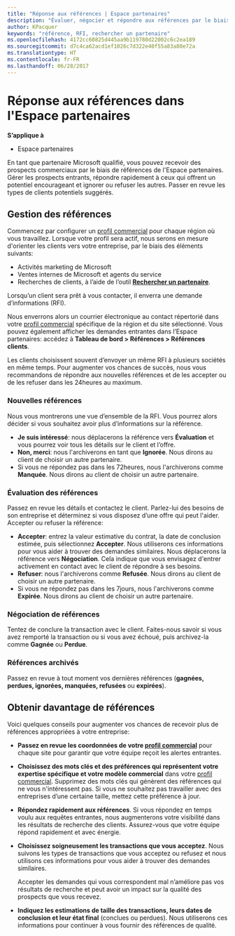 ```yaml
---
title: "Réponse aux références | Espace partenaires"
description: "Évaluer, négocier et répondre aux références par le biais de l'Espace partenaires."
author: KPacquer
keywords: "référence, RFI, rechercher un partenaire"
ms.openlocfilehash: 4172cc60825d445aa9b119780d22002c6c2ea189
ms.sourcegitcommit: d7c4ca62acd1ef1026c7d322e40f55a83a80e72a
ms.translationtype: HT
ms.contentlocale: fr-FR
ms.lasthandoff: 06/28/2017
---
```

# <a name="responding-to-referrals-in-partner-center"></a>Réponse aux références dans l'Espace partenaires

**S’applique à**

-  Espace partenaires

En tant que partenaire Microsoft qualifié, vous pouvez recevoir des prospects commerciaux par le biais de références de l'Espace partenaires. Gérer les prospects entrants, répondre rapidement à ceux qui offrent un potentiel encourageant et ignorer ou refuser les autres. Passer en revue les types de clients potentiels suggérés. 

## <a name="referral-management"></a>Gestion des références

Commencez par configurer un [profil commercial](create-a-marketing-profile.md) pour chaque région où vous travaillez. Lorsque votre profil sera actif, nous serons en mesure d'orienter les clients vers votre entreprise, par le biais des éléments suivants:

*  Activités marketing de Microsoft
*  Ventes internes de Microsoft et agents du service
*  Recherches de clients, à l’aide de l’outil **[Rechercher un partenaire](https://partnercenter.microsoft.com/pcv/search)**.

Lorsqu’un client sera prêt à vous contacter, il enverra une demande d’informations (RFI). 

Nous enverrons alors un courrier électronique au contact répertorié dans votre [profil commercial](create-a-marketing-profile.md) spécifique de la région et du site sélectionné. Vous pouvez également afficher les demandes entrantes dans l’Espace partenaires: accédez à **Tableau de bord > Références > Références clients**.

Les clients choisissent souvent d’envoyer un même RFI à plusieurs sociétés en même temps. Pour augmenter vos chances de succès, nous vous recommandons de répondre aux nouvelles références et de les accepter ou de les refuser dans les 24heures au maximum.

### <a name="new-referrals"></a>Nouvelles références

Nous vous montrerons une vue d’ensemble de la RFI. Vous pourrez alors décider si vous souhaitez avoir plus d’informations sur la référence. 

*  **Je suis intéressé**: nous déplacerons la référence vers **Évaluation** et vous pourrez voir tous les détails sur le client et l’offre. 
*  **Non, merci**: nous l'archiverons en tant que **Ignorée**. Nous dirons au client de choisir un autre partenaire.
*  Si vous ne répondez pas dans les 72heures, nous l'archiverons comme **Manquée**. Nous dirons au client de choisir un autre partenaire.

### <a name="evaluating-referrals"></a>Évaluation des références

Passez en revue les détails et contactez le client. Parlez-lui des besoins de son entreprise et déterminez si vous disposez d’une offre qui peut l'aider. Accepter ou refuser la référence: 

*  **Accepter**: entrez la valeur estimative du contrat, la date de conclusion estimée, puis sélectionnez **Accepter**. Nous utiliserons ces informations pour vous aider à trouver des demandes similaires. Nous déplacerons la référence vers **Négociation**. Cela indique que vous envisagez d'entrer activement en contact avec le client de répondre à ses besoins.
*  **Refuser**: nous l'archiverons comme **Refusée**. Nous dirons au client de choisir un autre partenaire.
*  Si vous ne répondez pas dans les 7jours, nous l'archiverons comme **Expirée**. Nous dirons au client de choisir un autre partenaire.

### <a name="negotiating-referrals"></a>Négociation de références

Tentez de conclure la transaction avec le client. Faites-nous savoir si vous avez remporté la transaction ou si vous avez échoué, puis archivez-la comme **Gagnée** ou **Perdue**. 

### <a name="archived-referrals"></a>Références archivés

Passez en revue à tout moment vos dernières références (**gagnées, perdues, ignorées, manquées, refusées** ou **expirées**). 

## <a name="getting-more-referrals"></a>Obtenir davantage de références

Voici quelques conseils pour augmenter vos chances de recevoir plus de références appropriées à votre entreprise:

*  **Passez en revue les coordonnées de votre [profil commercial](create-a-marketing-profile.md)** pour chaque site pour garantir que votre équipe reçoit les alertes entrantes.

*  **Choisissez des mots clés et des préférences qui représentent votre expertise spécifique et votre modèle commercial** dans votre [profil commercial](create-a-marketing-profile.md). Supprimez des mots clés qui génèrent des références qui ne vous n'intéressent pas. Si vous ne souhaitez pas travailler avec des entreprises d’une certaine taille, mettez cette préférence à jour.

*  **Répondez rapidement aux références**. Si vous répondez en temps voulu aux requêtes entrantes, nous augmenterons votre visibilité dans les résultats de recherche des clients. Assurez-vous que votre équipe répond rapidement et avec énergie.

*  **Choisissez soigneusement les transactions que vous acceptez**. Nous suivons les types de transactions que vous acceptez ou refusez et nous utilisons ces informations pour vous aider à trouver des demandes similaires. 

   Accepter les demandes qui vous correspondent mal n’améliore pas vos résultats de recherche et peut avoir un impact sur la qualité des prospects que vous recevez.

*  **Indiquez les estimations de taille des transactions, leurs dates de conclusion et leur état final** (conclues ou perdues). Nous utiliserons ces informations pour continuer à vous fournir des références de qualité.
